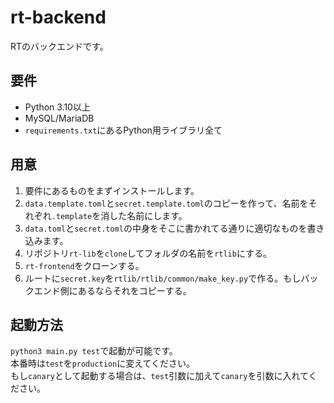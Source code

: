 # rt-backend
RTのバックエンドです。  

## 要件
* Python 3.10以上
* MySQL/MariaDB
* `requirements.txt`にあるPython用ライブラリ全て

## 用意
1. 要件にあるものをまずインストールします。
2. `data.template.toml`と`secret.template.toml`のコピーを作って、名前をそれぞれ`.template`を消した名前にします。
3. `data.toml`と`secret.toml`の中身をそこに書かれてる通りに適切なものを書き込みます。
4. リポジトリ`rt-lib`を`clone`してフォルダの名前を`rtlib`にする。
5. `rt-frontend`をクローンする。
5. ルートに`secret.key`を`rtlib/rtlib/common/make_key.py`で作る。もしバックエンド側にあるならそれをコピーする。

## 起動方法
`python3 main.py test`で起動が可能です。  
本番時は`test`を`production`に変えてください。  
もし`canary`として起動する場合は、`test`引数に加えて`canary`を引数に入れてください。